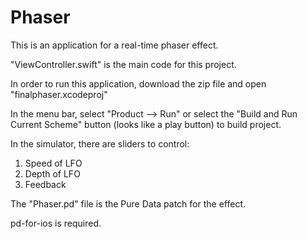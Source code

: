 # Phaser
This is an application for a real-time phaser effect.

"ViewController.swift" is the main code for this project.

In order to run this application, download the zip file and open "finalphaser.xcodeproj"

In the menu bar, select "Product --> Run" or select the "Build and Run Current Scheme" button (looks like a play button) to build project. 

In the simulator, there are sliders to control:
1. Speed of LFO
2. Depth of LFO
3. Feedback

The "Phaser.pd" file is the Pure Data patch for the effect.

pd-for-ios is required. 
